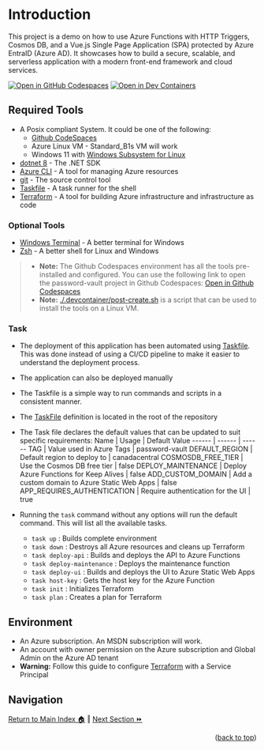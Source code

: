 # Introduction 
This project is a demo on how to use Azure Functions with HTTP Triggers, Cosmos DB, and a Vue.js Single Page Application (SPA) protected by Azure EntraID (Azure AD). It showcases how to build a secure, scalable, and serverless application with a modern front-end framework and cloud services.

[![Open in GitHub Codespaces](https://img.shields.io/static/v1?style=for-the-badge&label=GitHub+Codespaces&message=Open&color=brightgreen&logo=github)](https://codespaces.new/briandenicola/password-vault?quickstart=1)
[![Open in Dev Containers](https://img.shields.io/static/v1?style=for-the-badge&label=Dev%20Containers&message=Open&color=blue&logo=visualstudiocode)](https://vscode.dev/redirect?url=vscode://ms-vscode-remote.remote-containers/cloneInVolume?url=https://github.com/briandenicola/password-vault)  

## Required Tools
* A Posix compliant System. It could be one of the following:
    * [Github CodeSpaces](https://github.com/features/codespaces)
    * Azure Linux VM - Standard_B1s VM will work
    * Windows 11 with [Windows Subsystem for Linux](https://docs.microsoft.com/en-us/windows/wsl/install)
* [dotnet 8](https://dotnet.microsoft.com/download) - The .NET SDK
* [Azure CLI](https://docs.microsoft.com/en-us/cli/azure/install-azure-cli) - A tool for managing Azure resources
* [git](https://git-scm.com/) - The source control tool
* [Taskfile](https://taskfile.dev/#/) - A task runner for the shell
* [Terraform](https://www.terraform.io/) - A tool for building Azure infrastructure and infrastructure as code

### Optional Tools
* [Windows Terminal](https://aka.ms/terminal) - A better terminal for Windows
* [Zsh](https://ohmyz.sh/) - A better shell for Linux and Windows
    
> * **Note:** The Github Codespaces environment has all the tools pre-installed and configured.  You can use the following link to open the password-vault project in Github Codespaces: [Open in Github Codespaces](https://codespaces.new/briandenicola/password-vault?quickstart=1)
> * **Note:** [./.devcontainer/post-create.sh](./.devcontainer/post-create.sh) is a script that can be used to install the tools on a Linux VM. 

### Task
* The deployment of this application has been automated using [Taskfile](https://taskfile.dev/#/).  This was done instead of using a CI/CD pipeline to make it easier to understand the deployment process.  
* The application can also be deployed manually
* The Taskfile is a simple way to run commands and scripts in a consistent manner.  
* The [TaskFile](../TaskFile.yaml) definition is located in the root of the repository
* The Task file declares the default values that can be updated to suit specific requirements: 
    Name | Usage | Default Value
    ------ | ------ | ------
    TAG | Value used in Azure Tags | password-vault
    DEFAULT_REGION | Default region to deploy to | canadacentral
    COSMOSDB_FREE_TIER | Use the Cosmos DB free tier | false
    DEPLOY_MAINTENANCE | Deploy Azure  Functions for Keep Alives | false 
    ADD_CUSTOM_DOMAIN | Add a custom domain to Azure Static Web Apps |  false 
    APP_REQUIRES_AUTHENTICATION | Require authentication for the UI | true
    
* Running the `task` command without any options will run the default command. This will list all the available tasks.
    * `task up`                  : Builds complete environment
    * `task down`                : Destroys all Azure resources and cleans up Terraform
    * `task deploy-api`          : Builds and deploys the API to Azure Functions
    * `task deploy-maintenance`  : Deploys the maintenance function
    * `task deploy-ui`           : Builds and deploys the UI to Azure Static Web Apps
    * `task host-key`            : Gets the host key for the Azure Function
    * `task init`                : Initializes Terraform
    * `task plan`                : Creates a plan for Terraform

## Environment
* An Azure subscription. An MSDN subscription will work.
* An account with owner permission on the Azure subscription and Global Admin on the Azure AD tenant
* **Warning:** Follow this guide to configure [Terraform](https://learn.microsoft.com/en-us/azure/developer/terraform/get-started-cloud-shell-powershell?tabs=bash) with a Service Principal

## Navigation
[Return to Main Index 🏠](../README.md) ‖
[Next Section ⏩](./docs/entra.md)
<p align="right">(<a href="#prerequisites">back to top</a>)</p>
